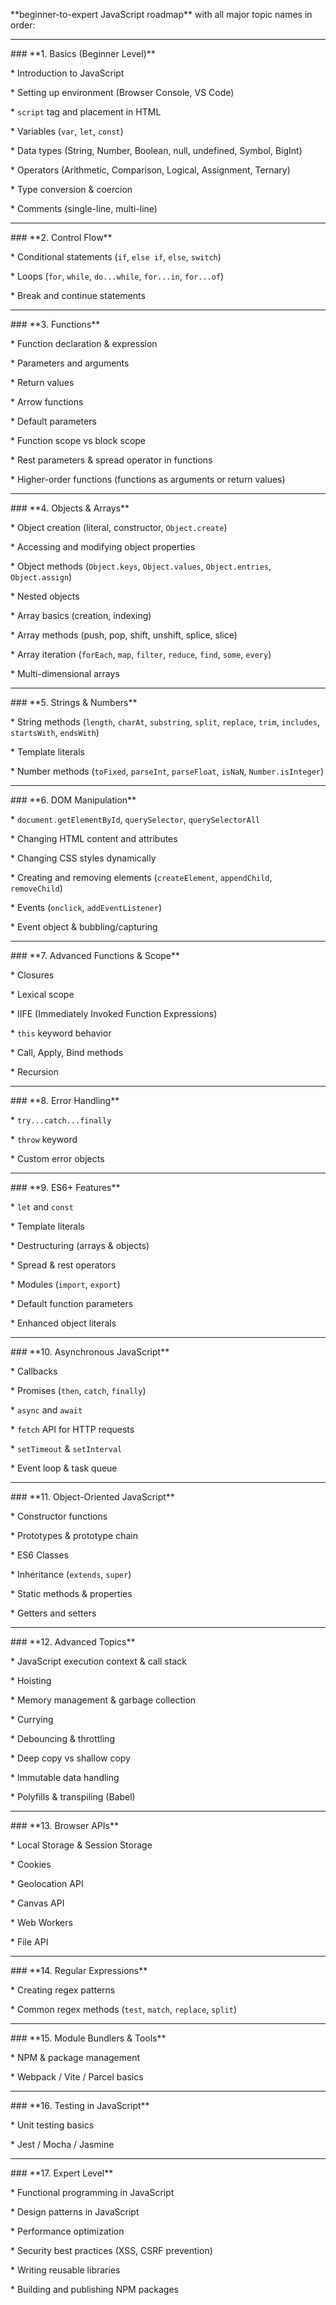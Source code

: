 \*\*beginner-to-expert JavaScript roadmap\*\* with all major topic names in order:

------------------------------------------------------------------------------



\### \*\*1. Basics (Beginner Level)\*\*



\* Introduction to JavaScript

\* Setting up environment (Browser Console, VS Code)

\* `script` tag and placement in HTML

\* Variables (`var`, `let`, `const`)

\* Data types (String, Number, Boolean, null, undefined, Symbol, BigInt)

\* Operators (Arithmetic, Comparison, Logical, Assignment, Ternary)

\* Type conversion \& coercion

\* Comments (single-line, multi-line)



---



\### \*\*2. Control Flow\*\*



\* Conditional statements (`if`, `else if`, `else`, `switch`)

\* Loops (`for`, `while`, `do...while`, `for...in`, `for...of`)

\* Break and continue statements



---



\### \*\*3. Functions\*\*



\* Function declaration \& expression

\* Parameters and arguments

\* Return values

\* Arrow functions

\* Default parameters

\* Function scope vs block scope

\* Rest parameters \& spread operator in functions

\* Higher-order functions (functions as arguments or return values)



---



\### \*\*4. Objects \& Arrays\*\*



\* Object creation (literal, constructor, `Object.create`)

\* Accessing and modifying object properties

\* Object methods (`Object.keys`, `Object.values`, `Object.entries`, `Object.assign`)

\* Nested objects

\* Array basics (creation, indexing)

\* Array methods (push, pop, shift, unshift, splice, slice)

\* Array iteration (`forEach`, `map`, `filter`, `reduce`, `find`, `some`, `every`)

\* Multi-dimensional arrays



---



\### \*\*5. Strings \& Numbers\*\*



\* String methods (`length`, `charAt`, `substring`, `split`, `replace`, `trim`, `includes`, `startsWith`, `endsWith`)

\* Template literals

\* Number methods (`toFixed`, `parseInt`, `parseFloat`, `isNaN`, `Number.isInteger`)



---



\### \*\*6. DOM Manipulation\*\*



\* `document.getElementById`, `querySelector`, `querySelectorAll`

\* Changing HTML content and attributes

\* Changing CSS styles dynamically

\* Creating and removing elements (`createElement`, `appendChild`, `removeChild`)

\* Events (`onclick`, `addEventListener`)

\* Event object \& bubbling/capturing



---



\### \*\*7. Advanced Functions \& Scope\*\*



\* Closures

\* Lexical scope

\* IIFE (Immediately Invoked Function Expressions)

\* `this` keyword behavior

\* Call, Apply, Bind methods

\* Recursion



---



\### \*\*8. Error Handling\*\*



\* `try...catch...finally`

\* `throw` keyword

\* Custom error objects



---



\### \*\*9. ES6+ Features\*\*



\* `let` and `const`

\* Template literals

\* Destructuring (arrays \& objects)

\* Spread \& rest operators

\* Modules (`import`, `export`)

\* Default function parameters

\* Enhanced object literals



---



\### \*\*10. Asynchronous JavaScript\*\*



\* Callbacks

\* Promises (`then`, `catch`, `finally`)

\* `async` and `await`

\* `fetch` API for HTTP requests

\* `setTimeout` \& `setInterval`

\* Event loop \& task queue



---



\### \*\*11. Object-Oriented JavaScript\*\*



\* Constructor functions

\* Prototypes \& prototype chain

\* ES6 Classes

\* Inheritance (`extends`, `super`)

\* Static methods \& properties

\* Getters and setters



---



\### \*\*12. Advanced Topics\*\*



\* JavaScript execution context \& call stack

\* Hoisting

\* Memory management \& garbage collection

\* Currying

\* Debouncing \& throttling

\* Deep copy vs shallow copy

\* Immutable data handling

\* Polyfills \& transpiling (Babel)



---



\### \*\*13. Browser APIs\*\*



\* Local Storage \& Session Storage

\* Cookies

\* Geolocation API

\* Canvas API

\* Web Workers

\* File API



---



\### \*\*14. Regular Expressions\*\*



\* Creating regex patterns

\* Common regex methods (`test`, `match`, `replace`, `split`)



---



\### \*\*15. Module Bundlers \& Tools\*\*



\* NPM \& package management

\* Webpack / Vite / Parcel basics



---



\### \*\*16. Testing in JavaScript\*\*



\* Unit testing basics

\* Jest / Mocha / Jasmine



---



\### \*\*17. Expert Level\*\*



\* Functional programming in JavaScript

\* Design patterns in JavaScript

\* Performance optimization

\* Security best practices (XSS, CSRF prevention)

\* Writing reusable libraries

\* Building and publishing NPM packages


